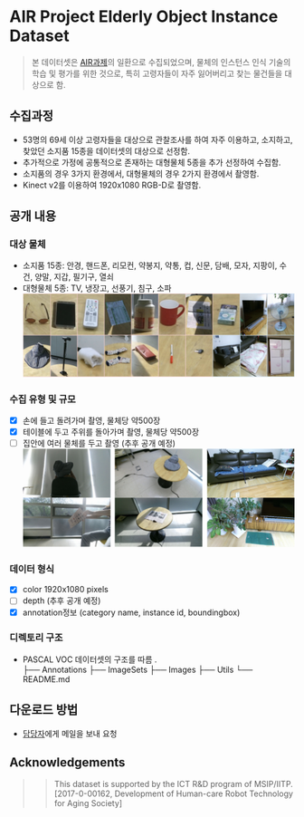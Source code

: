 # AIR Project Elderly Object Instance Dataset
> 본 데이터셋은 [AIR과제](https://ai4robot.github.io/)의 일환으로 수집되었으며, 물체의 인스턴스 인식 기술의 학습 및 평가를 위한 것으로, 특히 고령자들이 자주 잃어버리고 찾는 물건들을 대상으로 함.

## 수집과정
* 53명의 69세 이상 고령자들을 대상으로 관찰조사를 하여 자주 이용하고, 소지하고, 찾았던 소지품 15종을 데이터셋의 대상으로 선정함.
* 추가적으로 가정에 공통적으로 존재하는 대형물체 5종을 추가 선정하여 수집함.
* 소지품의 경우 3가지 환경에서, 대형물체의 경우 2가지 환경에서 촬영함.
* Kinect v2를 이용하여 1920x1080 RGB-D로 촬영함.

## 공개 내용
### 대상 물체
* 소지품 15종: 안경, 핸드폰, 리모컨, 약봉지, 약통, 컵, 신문, 담배, 모자, 지팡이, 수건, 양말, 지갑, 필기구, 열쇠
* 대형물체 5종: TV, 냉장고, 선풍기, 침구, 소파
![Example of instances](image/objects.png) 

### 수집 유형 및 규모
* [x] 손에 들고 돌려가며 촬영, 물체당 약500장
* [x] 테이블에 두고 주위를 돌아가며 촬영, 물체당 약500장
* [ ] 집안에 여러 물체를 두고 촬영 (추후 공개 예정)
![Example of cases](image/cases.png) 

### 데이터 형식
* [x] color 1920x1080 pixels
* [ ] depth (추후 공개 예정)
* [x] annotation정보 (category name, instance id, boundingbox)

### 디렉토리 구조
* PASCAL VOC 데이터셋의 구조를 따름
    .    
    ├── Annotations
    ├── ImageSets
    ├── Images
    ├── Utils
    └── README.md

## 다운로드 방법
* [담당자](yochin@etri.re.kr)에게 메일을 보내 요청

## Acknowledgements
>> This dataset is supported by the ICT R&D program of MSIP/IITP. [2017-0-00162, Development of Human-care Robot Technology for Aging Society]
